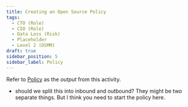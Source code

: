 ```yaml
---
title: Creating an Open Source Policy
tags: 
  - CTO (Role)
  - CIO (Role)
  - Data Loss (Risk)
  - Placeholder
  - Level 2 (OSMM)
draft: true
sidebar_position: 5
sidebar_label: Policy
---
```


Refer to [Policy](../Artifacts/Policy) as the _output_ from this activity.


- should we split this into inbound and outbound?  They might be two separate things.  But I think you need to start the policy here.

